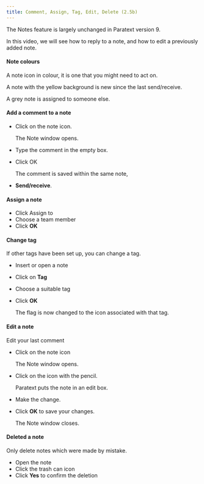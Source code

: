 ```yaml
---
title: Comment, Assign, Tag, Edit, Delete (2.5b)
---
```

The Notes feature is largely unchanged in Paratext version 9.

In this video, we will see how to reply to a note, and how to edit a previously added note.

#### Note colours

A note icon in colour, it is one that you might need to act on.

A note with the yellow background is new since the last send/receive.

A grey note is assigned to someone else.

#### Add a comment to a note

- Click on the note icon.

    The Note window opens.

- Type the comment in the empty box.
- Click OK

    The comment is saved within the same note,

- **Send/receive**.

#### Assign a note

- Click Assign to
- Choose a team member
- Click **OK**

#### Change tag

If other tags have been set up, you can change a tag.

- Insert or open a note
- Click on **Tag**
- Choose a suitable tag
- Click **OK**

    The flag is now changed to the icon associated with that tag.

#### Edit a note

Edit your last comment

- Click on the note icon

    The Note window opens.

- Click on the icon with the pencil.

    Paratext puts the note in an edit box.

- Make the change.
- Click **OK** to save your changes.

    The Note window closes.

#### Deleted a note

Only delete notes which were made by mistake.

- Open the note
- Click the trash can icon
- Click **Yes** to confirm the deletion

